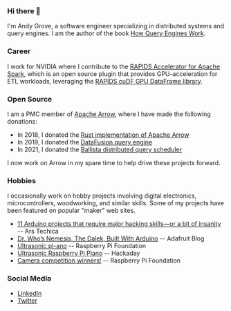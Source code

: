 ### Hi there 👋

I'm Andy Grove, a software engineer specializing in distributed systems and query engines. I am the author of the book [How Query Engines Work](https://leanpub.com/how-query-engines-work).

### Career

I work for NVIDIA where I contribute to the [RAPIDS Accelerator for Apache Spark](https://github.com/NVIDIA/spark-rapids), which is an open source plugin that provides GPU-acceleration for ETL workloads, leveraging the [RAPIDS cuDF GPU DataFrame library](https://github.com/rapidsai/cudf).

### Open Source

I am a PMC member of [Apache Arrow](https://github.com/apache/arrow/), where I have made the following donations:

- In 2018, I donated the [Rust implementation of Apache Arrow](https://github.com/apache/arrow-rs)
- In 2019, I donated the [DataFusion query engine](https://github.com/apache/arrow-datafusion)
- In 2021, I donated the [Ballista distributed query scheduler](https://github.com/apache/arrow-datafusion/tree/master/ballista)

I now work on Arrow in my spare time to help drive these projects forward.

### Hobbies

I occasionally work on hobby projects involving digital electronics, microcontrollers, woodworking, and similar skills. Some of my projects have been featured on popular "maker" web sites.

- [11 Arduino projects that require major hacking skills—or a bit of insanity](https://arstechnica.com/information-technology/2013/05/11-arduino-projects-that-require-major-hacking-skills-or-a-bit-of-insanity/) -- Ars Techica
- [Dr. Who’s Nemesis, The Dalek, Built With Arduino](https://blog.adafruit.com/2014/03/29/dr-whos-nemesis-the-dalek-built-with-arduino-arduinod14/) -- Adafruit Blog
- [Ultrasonic pi-ano](https://www.raspberrypi.org/blog/ultrasonic-piano/) -- Raspberry Pi Foundation
- [Ultrasonic Raspberry Pi Piano](https://hackaday.com/2017/04/22/ultrasonic-raspberry-pi-piano/) -- Hackaday
- [Camera competition winners!](https://www.raspberrypi.org/blog/camera-competition-winners/) -- Raspberry Pi Foundation

### Social Media

- [LinkedIn](https://www.linkedin.com/in/andygrove/)
- [Twitter](https://twitter.com/andygrove73)


